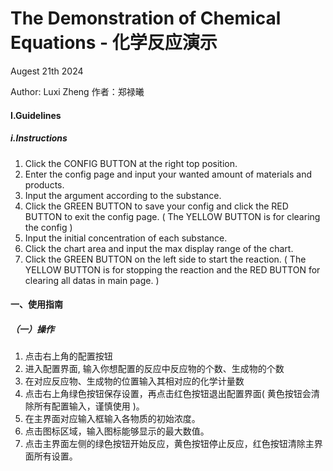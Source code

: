 # The Demonstration of Chemical Equations - 化学反应演示

Augest 21th 2024

Author: Luxi Zheng
作者：郑禄曦

#### I.Guidelines
##### i.Instructions
1. Click the CONFIG BUTTON at the right top position.
2. Enter the config page and input your wanted amount of materials and products.
3. Input the argument according to the substance.
4. Click the GREEN BUTTON to save your config and click the RED BUTTON to exit the config page. ( The YELLOW BUTTON is for clearing the config )
5. Input the initial concentration of each substance.
6. Click the chart area and input the max display range of the chart.
7. Click the GREEN BUTTON on the left side to start the reaction. ( The YELLOW BUTTON is for stopping the reaction and the RED BUTTON for clearing all datas in main page. )

#### 一、使用指南
##### （一）操作
1. 点击右上角的配置按钮
2. 进入配置界面, 输入你想配置的反应中反应物的个数、生成物的个数
3. 在对应反应物、生成物的位置输入其相对应的化学计量数
4. 点击右上角绿色按钮保存设置，再点击红色按钮退出配置界面( 黄色按钮会清除所有配置输入，谨慎使用 )。
5. 在主界面对应输入框输入各物质的初始浓度。
6. 点击图标区域，输入图标能够显示的最大数值。
7. 点击主界面左侧的绿色按钮开始反应，黄色按钮停止反应，红色按钮清除主界面所有设置。
